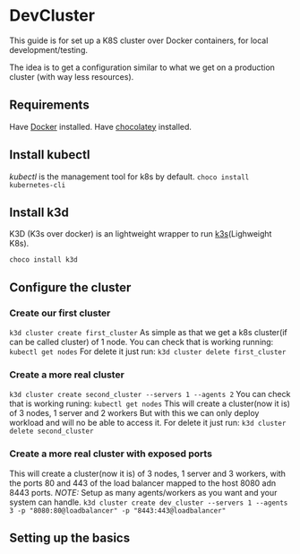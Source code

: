 # DevCluster
This guide is for set up a K8S cluster over Docker containers, for local development/testing.

The idea is to get a configuration similar to what we get on a production cluster (with way less resources).

## Requirements
Have [Docker](https://www.docker.com/) installed.
Have [chocolatey](https://chocolatey.org/) installed.

## Install kubectl
*kubectl* is the management tool for k8s by default.
`choco install kubernetes-cli`

## Install k3d
K3D (K3s over docker) is an lightweight wrapper to run [k3s](https://k3s.io)(Lighweight K8s).

`choco install k3d`

## Configure the cluster 

### Create our first cluster
`k3d cluster create first_cluster`
As simple as that we get a k8s cluster(if can be called cluster) of 1 node.
You can check that is working running:
`kubectl get nodes`
For delete it just run:
`k3d cluster delete first_cluster`

### Create a more real cluster

`k3d cluster create second_cluster --servers 1 --agents 2`
You can check that is working runing:
`kubectl get nodes`
This will create a cluster(now it is) of 3 nodes, 1 server and 2 workers
But with this we can only deploy workload and will no be able to access it.
For delete it just run:
`k3d cluster delete second_cluster`

### Create a more real cluster with exposed ports
This will create a cluster(now it is) of 3 nodes, 1 server and 3 workers, with the ports 80 and 443 of the load balancer mapped to the host 8080 adn 8443 ports.
*NOTE:* Setup as many agents/workers as you want and your system can handle.
`k3d cluster create dev_cluster --servers 1 --agents 3 -p "8080:80@loadbalancer" -p "8443:443@loadbalancer"`

## Setting up the basics

